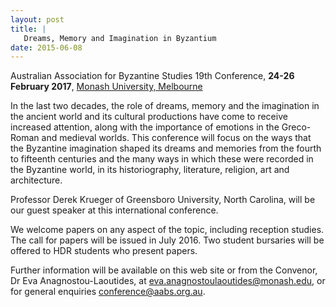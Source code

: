 ```yaml
---
layout: post
title: |
   Dreams, Memory and Imagination in Byzantium
date: 2015-06-08
---
```


Australian Association for Byzantine Studies 19th Conference, **24-26
February 2017**, [Monash University, Melbourne](http://www.monash.edu/)


In the last two decades, the role of dreams, memory and the
imagination in the ancient world and its cultural productions have come
to receive increased attention, along with the importance of emotions in
the Greco-Roman and medieval worlds. This conference will focus on the
ways that the Byzantine imagination shaped its dreams and memories from
the fourth to fifteenth centuries and the many ways in which these were
recorded in the Byzantine world, in its historiography, literature,
religion, art and architecture.

Professor Derek Krueger of
Greensboro University, North Carolina, will be our guest speaker at this
international conference.

We welcome papers on any aspect of
the topic, including reception studies. The call for papers will be
issued in July 2016. Two student bursaries will be offered to HDR
students who present papers.

Further information will be
available on this web site or from the Convenor, Dr Eva
Anagnostou-Laoutides, at <eva.anagnostoulaoutides@monash.edu>, or for
general enquiries <conference@aabs.org.au>.
